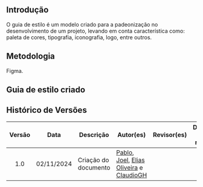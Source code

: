 ## Introdução

O guia de estilo é um modelo criado para a padeonização no desenvolvimento de um projeto, levando em conta característica como: paleta de cores, tipografia, iconografia, logo, entre outros.

## Metodologia

Figma.

## Guia de estilo criado



## Histórico de Versões

| Versão | Data | Descrição | Autor(es) | Revisor(es) | Detalhes da revisão |
| :----: | :--: | --------- | ----------- | ------ | :---: |
| 1.0  | 02/11/2024 | Criação do documento | [Pablo][PabloGH], [Joel][JoelGH], [Elias Oliveira][EliasGH] e [ClaudioGH][ClaudioGH] |  | |

[AnaGH]: https://github.com/analufernanndess
[CainaGH]: https://github.com/freitasc
[ClaudioGH]: https://github.com/claudiohsc
[EliasGH]: https://github.com/EliasOliver21
[GuilhermeGH]: https://github.com/gmeister18
[JoelGH]: https://github.com/JoelSRangel
[KathlynGH]: https://github.com/klmurussi
[PabloGH]: https://github.com/pabloheika
[PedroRGH]: https://github.com/pedro-rodiguero
[PedroPGH]: https://github.com/Pedrin0030
[SamuelGH]: https://github.com/samuelalvess
[TalesGH]: https://github.com/TalesRG